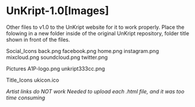 # UnKript-1.0[Images]
Other files to v1.0 to the UnKript website for it to work properly.
Place the folowing in a new folder inside of the original UnKript repository, folder title shown in front of the files. 

Social_Icons
  back.png
  facebook.png
  home.png
  instagram.png
  mixcloud.png
  soundcloud.png
  twitter.png
  
Pictures
  A1P-logo.png
  unkript333cc.png
  
Title_Icons
  ukicon.ico
  
*Artist links do NOT work*
*Needed to upload each .html file, and it was too time consuming* 
